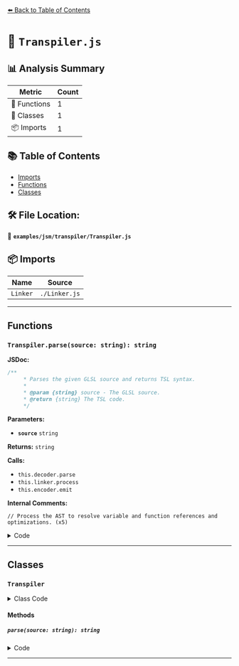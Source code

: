[⬅️ Back to Table of Contents](../../../index.md)

# 📄 `Transpiler.js`

## 📊 Analysis Summary

| Metric | Count |
|--------|-------|
| 🔧 Functions | 1 |
| 🧱 Classes | 1 |
| 📦 Imports | 1 |

## 📚 Table of Contents

- [Imports](#imports)
- [Functions](#functions)
- [Classes](#classes)

## 🛠️ File Location:
📂 **`examples/jsm/transpiler/Transpiler.js`**

## 📦 Imports

| Name | Source |
|------|--------|
| `Linker` | `./Linker.js` |


---

## Functions

### `Transpiler.parse(source: string): string`

**JSDoc:**
```typescript
/**
	 * Parses the given GLSL source and returns TSL syntax.
	 *
	 * @param {string} source - The GLSL source.
	 * @return {string} The TSL code.
	 */
```

**Parameters:**

- **`source`** `string`

**Returns:** `string`

**Calls:**

- `this.decoder.parse`
- `this.linker.process`
- `this.encoder.emit`

**Internal Comments:**
```
// Process the AST to resolve variable and function references and optimizations. (x5)
```

<details><summary>Code</summary>

```typescript
parse( source ) {

		const ast = this.decoder.parse( source );

		// Process the AST to resolve variable and function references and optimizations.
		this.linker.process( ast );

		return this.encoder.emit( ast );

	}
```
</details>


---

## Classes

### `Transpiler`

<details><summary>Class Code</summary>

```ts
class Transpiler {

	/**
	 * Constructs a new transpiler.
	 *
	 * @param {GLSLDecoder} decoder - The GLSL decoder.
	 * @param {TSLEncoder} encoder - The TSL encoder.
	 */
	constructor( decoder, encoder ) {

		/**
		 * The GLSL decoder. This component parse GLSL and produces
		 * a language-independent AST for further processing.
		 *
		 * @type {GLSLDecoder}
		 */
		this.decoder = decoder;

		/**
		 * The TSL encoder. It takes the AST and emits TSL code.
		 *
		 * @type {TSLEncoder}
		 */
		this.encoder = encoder;

		/**
		 * The linker. It processes the AST and resolves
		 * variable and function references, ensuring that all
		 * dependencies are properly linked.
		 *
		 * @type {Linker}
		 */
		this.linker = new Linker();

	}

	/**
	 * Parses the given GLSL source and returns TSL syntax.
	 *
	 * @param {string} source - The GLSL source.
	 * @return {string} The TSL code.
	 */
	parse( source ) {

		const ast = this.decoder.parse( source );

		// Process the AST to resolve variable and function references and optimizations.
		this.linker.process( ast );

		return this.encoder.emit( ast );

	}

}
```
</details>

#### Methods

##### `parse(source: string): string`

<details><summary>Code</summary>

```ts
parse( source ) {

		const ast = this.decoder.parse( source );

		// Process the AST to resolve variable and function references and optimizations.
		this.linker.process( ast );

		return this.encoder.emit( ast );

	}
```
</details>


---